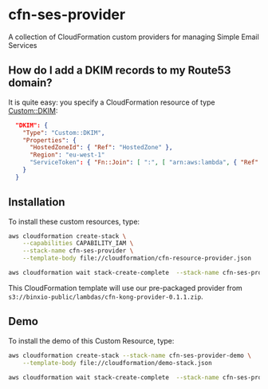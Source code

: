 # cfn-ses-provider
A collection of CloudFormation custom providers for managing Simple Email Services

## How do I add a DKIM records to my Route53 domain?
It is quite easy: you specify a CloudFormation resource of type [Custom::DKIM](docs/KongAPI.md):

```json
  "DKIM": {
    "Type": "Custom::DKIM",
    "Properties": {
      "HostedZoneId": { "Ref": "HostedZone" },
      "Region": "eu-west-1"
      "ServiceToken": { "Fn::Join": [ ":", [ "arn:aws:lambda", { "Ref": "AWS::Region" }, { "Ref": "AWS::AccountId" }, "function:binxio-cfn-kong-provider" ]]}
    }
  }
```


## Installation
To install these custom resources, type:

```sh
aws cloudformation create-stack \
	--capabilities CAPABILITY_IAM \
	--stack-name cfn-ses-provider \
	--template-body file://cloudformation/cfn-resource-provider.json 

aws cloudformation wait stack-create-complete  --stack-name cfn-ses-provider 
```

This CloudFormation template will use our pre-packaged provider from `s3://binxio-public/lambdas/cfn-kong-provider-0.1.1.zip`.


## Demo
To install the demo of this Custom Resource, type:

```sh
aws cloudformation create-stack --stack-name cfn-ses-provider-demo \
	--template-body file://cloudformation/demo-stack.json

aws cloudformation wait stack-create-complete  --stack-name cfn-ses-provider-demo
```
